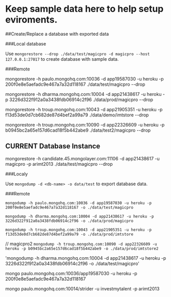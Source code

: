 # Keep sample data here to help setup eviroments.


##Create/Replace a database with exported data


###Local database

Use `mongorestore --drop ./data/test/magicpro -d magicpro --host 127.0.0.1:27017` to create database with sample data.

###Remote

mongorestore -h paulo.mongohq.com:10036 -d app19587030 -u heroku -p 200f0e8e5aefadc9e467a7a32d118167 ./data/test/magicpro --drop

mongorestore -h dharma.mongohq.com:10004 -d app21438617 -u heroku -p 3226d322f912a0a3438fdb06914c2f96 ./data/prod/magicpro --drop

mongorestore -h troup.mongohq.com:10043 -d app21905351 -u heroku -p f13d53de0d7cb682de87d4bef2a99a79 ./data/demo/imtstore --drop

mongorestore -h troup.mongohq.com:10090 -d app22326609 -u heroku -p b0945bc2a65e157d6cad18f5b442abe9 ./data/test2/magicpro --drop

## CURRENT Database Instance
mongorestore -h candidate.45.mongolayer.com:11106 -d app21438617 -u magicpro -p arimt2013 ./data/test/magicpro --drop



###Localy

Use `mongodump -d <db-name> -o data/test` to export database data.


###Remote

`mongodump -h paulo.mongohq.com:10036 -d app19587030 -u heroku -p 200f0e8e5aefadc9e467a7a32d118167 -o ./data/test/magicpro`

`mongodump -h dharma.mongohq.com:10004 -d app21438617 -u heroku -p 3226d322f912a0a3438fdb06914c2f96 -o ./data/prod/magicpro`

`mongodump -h troup.mongohq.com:10043 -d app21905351 -u heroku -p f13d53de0d7cb682de87d4bef2a99a79 -o ./data/prod/imtstore`

// magicpro2
`mongodump -h troup.mongohq.com:10090 -d app22326609 -u heroku -p b0945bc2a65e157d6cad18f5b442abe9 -o ./data/prod/imtstore2`

'mongodump -h dharma.mongohq.com:10004 -d app21438617 -u heroku -p 3226d322f912a0a3438fdb06914c2f96 -o ./data/test/magicpro'


mongo paulo.mongohq.com:10036/app19587030 -u heroku -p 200f0e8e5aefadc9e467a7a32d118167


mongo paulo.mongohq.com:10014/strider -u investmytalent -p arimt2013


